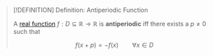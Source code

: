 >[!DEFINITION] Definition: Antiperiodic Function
>
>A [real function](../Real%20Function.md) $f: D \subseteq \mathbb{R} \to \mathbb{R}$ is **antiperiodic** iff there exists a $p \ne 0$ such that
>
>$$f(x+p) = -f(x) \qquad \forall x \in D$$
>